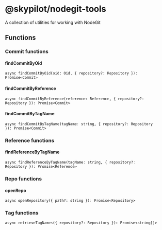 # @skypilot/nodegit-tools
A collection of utilities for working with NodeGit

## Functions

### Commit functions

#### findCommitByOid

```
async findCommitByOid(oid: Oid, { repository?: Repository }): Promise<Commit>
```

#### findCommitByReference

```
async findCommitByReference(reference: Reference, { repository?: Repository }): Promise<Commit>
```

#### findCommitByTagName

```
async findCommitByTagName(tagName: string, { repository?: Repository }): Promise<Commit>
```

### Reference functions

#### findReferenceByTagName

```
async findReferenceByTagName(tagName: string, { repository?: Repository }): Promise<Reference>
```

### Repo functions

#### openRepo

```
async openRepository({ path?: string }): Promise<Repository>
```

### Tag functions

```
async retrieveTagNames({ repository?: Repository }): Promise<string[]>
```
